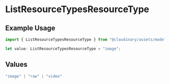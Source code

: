 # ListResourceTypesResourceType

## Example Usage

```typescript
import { ListResourceTypesResourceType } from "@cloudinary/assets/models/operations";

let value: ListResourceTypesResourceType = "image";
```

## Values

```typescript
"image" | "raw" | "video"
```